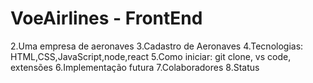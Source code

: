 # VoeAirlines - FrontEnd
2.Uma empresa de aeronaves
3.Cadastro de Aeronaves
4.Tecnologias: HTML,CSS,JavaScript,node,react
5.Como iniciar: git clone, vs code, extensões
6.Implementação futura
7.Colaboradores
8.Status 
